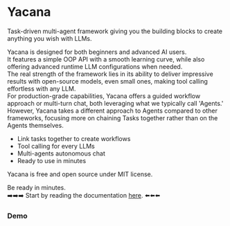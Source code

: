 # Yacana

Task-driven multi-agent framework giving you the building blocks to create anything you wish with LLMs.  


Yacana is designed for both beginners and advanced AI users.  
It features a simple OOP API with a smooth learning curve, while also offering advanced runtime LLM configurations when needed.  
The real strength of the framework lies in its ability to deliver impressive results with open-source models, even small ones, making tool calling effortless with any LLM.  
For production-grade capabilities, Yacana offers a guided workflow approach or multi-turn chat, both leveraging what we typically call 'Agents.' However, Yacana takes a different approach to Agents compared to other frameworks, focusing more on chaining Tasks together rather than on the Agents themselves.


* Link tasks together to create workflows
* Tool calling for every LLMs
* Multi-agents autonomous chat
* Ready to use in minutes

Yacana is free and open source under MIT license.  

Be ready in minutes.  
➡️➡️➡️ Start by reading the documentation [here](https://remembersoftwares.github.io/yacana/). ⬅️⬅️⬅️  

### Demo

```python

```

